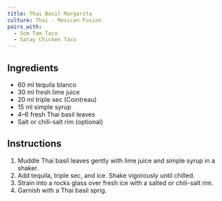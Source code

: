 ```yaml
---
title: Thai Basil Margarita
culture: Thai - Mexican Fusion
pairs_with:
  - Som Tam Taco
  - Satay Chicken Taco
---
```


## Ingredients
- 60 ml tequila blanco
- 30 ml fresh lime juice
- 20 ml triple sec (Cointreau)
- 15 ml simple syrup
- 4–6 fresh Thai basil leaves
- Salt or chili-salt rim (optional)

## Instructions
1. Muddle Thai basil leaves gently with lime juice and simple syrup in a shaker.
2. Add tequila, triple sec, and ice. Shake vigorously until chilled.
3. Strain into a rocks glass over fresh ice with a salted or chili-salt rim.
4. Garnish with a Thai basil sprig.
